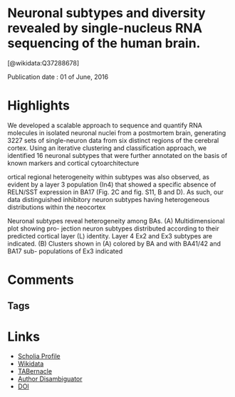 
Neuronal subtypes and diversity revealed by single-nucleus RNA sequencing of the human brain.
=============================================================================================
  
  [@wikidata:Q37288678]  
  
Publication date : 01 of June, 2016  

# Highlights
We developed a scalable approach to sequence and quantify RNA molecules in isolated neuronal nuclei from a postmortem brain, generating
3227 sets of single-neuron data from six distinct regions of the cerebral cortex. Using an iterative
clustering and classification approach, we identified 16 neuronal subtypes that were further
annotated on the basis of known markers and cortical cytoarchitecture

ortical regional heterogeneity within subtypes was also observed, as evident by a layer 3 population (In4) that showed a specific absence of RELN/SST expression in BA17 (Fig. 2C and fig. S11, B and D). As such, our data distinguished inhibitory neuron subtypes having heterogeneous distributions within the neocortex


Neuronal subtypes reveal heterogeneity
among BAs. (A) Multidimensional plot showing pro-
jection neuron subtypes distributed according to
their predicted cortical layer (L) identity. Layer 4 Ex2
and Ex3 subtypes are indicated. (B) Clusters shown
in (A) colored by BA and with BA41/42 and BA17 sub-
populations of Ex3 indicated


# Comments

## Tags

# Links
  
 * [Scholia Profile](https://scholia.toolforge.org/work/Q37288678)  
 * [Wikidata](https://www.wikidata.org/wiki/Q37288678)  
 * [TABernacle](https://tabernacle.toolforge.org/?#/tab/manual/Q37288678/P921%3BP4510)  
 * [Author Disambiguator](https://author-disambiguator.toolforge.org/work_item_oauth.php?id=Q37288678&batch_id=&match=1&author_list_id=&doit=Get+author+links+for+work)  
 * [DOI](https://doi.org/10.1126/SCIENCE.AAF1204)  
